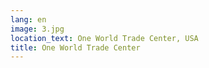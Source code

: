 ```yaml
---
lang: en
image: 3.jpg
location_text: One World Trade Center, USA
title: One World Trade Center
---
```

